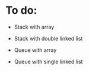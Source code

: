 # To do: 

- Stack with array
- Stack with double linked list

- Queue with array
- Queue with single linked list